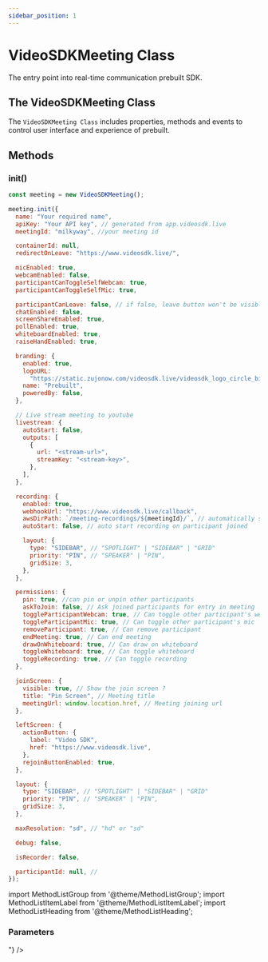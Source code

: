 ```yaml
---
sidebar_position: 1
---
```


# VideoSDKMeeting Class

The entry point into real-time communication prebuilt SDK.

## The VideoSDKMeeting Class

The `VideoSDKMeeting Class` includes properties, methods and events to control user interface and experience of prebuilt.

## Methods

### init()

```js title="Javascript"
const meeting = new VideoSDKMeeting();

meeting.init({
  name: "Your required name",
  apiKey: "Your API key", // generated from app.videosdk.live
  meetingId: "milkyway", //your meeting id

  containerId: null,
  redirectOnLeave: "https://www.videosdk.live/",

  micEnabled: true,
  webcamEnabled: false,
  participantCanToggleSelfWebcam: true,
  participantCanToggleSelfMic: true,

  participantCanLeave: false, // if false, leave button won't be visible
  chatEnabled: false,
  screenShareEnabled: true,
  pollEnabled: true,
  whiteboardEnabled: true,
  raiseHandEnabled: true,

  branding: {
    enabled: true,
    logoURL:
      "https://static.zujonow.com/videosdk.live/videosdk_logo_circle_big.png",
    name: "Prebuilt",
    poweredBy: false,
  },

  // Live stream meeting to youtube
  livestream: {
    autoStart: false,
    outputs: [
      {
        url: "<stream-url>",
        streamKey: "<stream-key>",
      },
    ],
  },

  recording: {
    enabled: true,
    webhookUrl: "https://www.videosdk.live/callback",
    awsDirPath: `/meeting-recordings/${meetingId}/`, // automatically save recording in this s3 path
    autoStart: false, // auto start recording on participant joined

    layout: {
      type: "SIDEBAR", // "SPOTLIGHT" | "SIDEBAR" | "GRID"
      priority: "PIN", // "SPEAKER" | "PIN",
      gridSize: 3,
    },
  },

  permissions: {
    pin: true, //can pin or unpin other participants
    askToJoin: false, // Ask joined participants for entry in meeting
    toggleParticipantWebcam: true, // Can toggle other participant's web cam
    toggleParticipantMic: true, // Can toggle other participant's mic
    removeParticipant: true, // Can remove participant
    endMeeting: true, // Can end meeting
    drawOnWhiteboard: true, // Can draw on whiteboard
    toggleWhiteboard: true, // Can toggle whiteboard
    toggleRecording: true, // Can toggle recording
  },

  joinScreen: {
    visible: true, // Show the join screen ?
    title: "Pin Screen", // Meeting title
    meetingUrl: window.location.href, // Meeting joining url
  },

  leftScreen: {
    actionButton: {
      label: "Video SDK",
      href: "https://www.videosdk.live",
    },
    rejoinButtonEnabled: true,
  },

  layout: {
    type: "SIDEBAR", // "SPOTLIGHT" | "SIDEBAR" | "GRID"
    priority: "PIN", // "SPEAKER" | "PIN",
    gridSize: 3,
  },

  maxResolution: "sd", // "hd" or "sd"

  debug: false,

  isRecorder: false,

  participantId: null, //
});
```

import MethodListGroup from '@theme/MethodListGroup';
import MethodListItemLabel from '@theme/MethodListItemLabel';
import MethodListHeading from '@theme/MethodListHeading';

### Parameters

<MethodListGroup>
  <MethodListItemLabel name="__namedParameters" option={"required"} type={"object"} >
    <MethodListGroup>
      <MethodListHeading heading="Properties" />
      <MethodListItemLabel name="micEnabled" option={"required"} type={"boolean"} />
      <MethodListItemLabel name="webcamEnabled" option={"required"} type={"boolean"} />
      <MethodListItemLabel name="name" option={"required"} type={"string"} />
      <MethodListItemLabel name="meetingId" option={"required"} type={"string"} />
      <MethodListItemLabel name="redirectOnLeave" option={"required"} type={"string"} description={"Redirection URL"} />
      <MethodListItemLabel name="chatEnabled" option={"required"} type={"boolean"} />
      <MethodListItemLabel name="screenShareEnabled" option={"required"} type={"boolean"} />
      <MethodListItemLabel name="pollEnabled" option={"required"} type={"boolean"} />
      <MethodListItemLabel name="whiteboardEnabled" option={"required"} type={"boolean"} />
      <MethodListItemLabel name="participantCanToggleSelfWebcam" option={"required"} type={"boolean"} />
      <MethodListItemLabel name="participantCanToggleSelfMic" option={"required"} type={"boolean"} />
      <MethodListItemLabel name="raiseHandEnabled" option={"required"} type={"boolean"} />
      <MethodListItemLabel name="apiKey" option={"required"} type={"string"} />
      <MethodListItemLabel name="containerId" option={"required"} type={"string"} description={"Specify id of the container where you want to display prebuilt UI or keep it null"} />
      <MethodListItemLabel name="recording" option={"optional"} type={"object"} >
          <MethodListGroup>
            <MethodListItemLabel name="recording.webhookUrl" option={"optional"} type={"string"} />
            <MethodListItemLabel name="recording.awsDirPath" option={"optional"} type={"string"} />
            <MethodListItemLabel name="recording.autoStart" option={"optional"} type={"boolean"} />
            <MethodListItemLabel name="recording.layout" option={"optional"} type={"object"} >
              <MethodListGroup>
                <MethodListItemLabel name="recording.layout.type" option={"optional"} type={"string"} />
                <MethodListItemLabel name="recording.layout.priority" option={"optional"} type={"string"} />
                <MethodListItemLabel name="recording.layout.grid" option={"optional"} type={"int"} />
              </MethodListGroup>
            </MethodListItemLabel>  
          </MethodListGroup>
      </MethodListItemLabel>
      <MethodListItemLabel name="branding" option={"optional"} type={"object"} >
        <MethodListGroup>
          <MethodListItemLabel name="branding.enabled" option={"optional"} type={"boolean"} />
          <MethodListItemLabel name="branding.logoURL" option={"optional"} type={"string"} />
          <MethodListItemLabel name="branding.name" option={"optional"} type={"string"} />
          <MethodListItemLabel name="branding.poweredBy" option={"optional"} type={"boolean"} />
        </MethodListGroup>
      </MethodListItemLabel>
      <MethodListItemLabel name="participantCanLeave" option={"optional"} type={"boolean"} />
      <MethodListItemLabel name="livestream" option={"optional"} type={"object"} >
        <MethodListGroup>
          <MethodListItemLabel name="outputs" option={"optional"} type={"Array<{url: string, streamKey: string}>"} />
        </MethodListGroup>
      </MethodListItemLabel>
      <MethodListItemLabel name="permissions" option={"optional"} type={"object"} >
        <MethodListGroup>
          <MethodListItemLabel name="pin" option={"optional"} type={"boolean"} />
          <MethodListItemLabel name="askToJoin" option={"optional"} type={"boolean"} />
          <MethodListItemLabel name="toggleParticipantMic" option={"optional"} type={"boolean"} />
          <MethodListItemLabel name="toggleParticipantWebcam" option={"optional"} type={"boolean"} />
          <MethodListItemLabel name="drawOnWhiteboard" option={"optional"} type={"boolean"} />
          <MethodListItemLabel name="toggleWhiteboard" option={"optional"} type={"boolean"} />
          <MethodListItemLabel name="toggleRecording" option={"optional"} type={"boolean"} />
        </MethodListGroup>
      </MethodListItemLabel>
      <MethodListItemLabel name="joinScreen" option={"optional"} type={"object"} >
        <MethodListGroup>
          <MethodListItemLabel name="visible" option={"optional"} type={"boolean"} />
          <MethodListItemLabel name="title" option={"optional"} type={"string"} />
          <MethodListItemLabel name="meetingUrl" option={"optional"} type={"string"} />
        </MethodListGroup>
      </MethodListItemLabel>
      <MethodListItemLabel name="left" option={"optional"} type={"object"} >
        <MethodListGroup>
          <MethodListItemLabel name="actionButton" option={"optional"} type={"boolean"} />
        <MethodListGroup>
          <MethodListItemLabel name="label" option={"optional"} type={"string"} />
          <MethodListItemLabel name="href" option={"optional"} type={"string"} />
         </MethodListGroup>
         <MethodListItemLabel name="rejoinButtonEnabled" option={"optional"} type={"boolean"} />
        </MethodListGroup>
      </MethodListItemLabel>
      <MethodListItemLabel name="maxResolution" option={"optional"} type={"string"} />
      <MethodListItemLabel name="debug" option={"optional"} type={"boolean"} />
    </MethodListGroup>

  </MethodListItemLabel>
</MethodListGroup>
